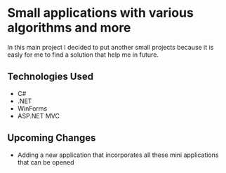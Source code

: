 # Small applications with various algorithms and more
In this main project I decided to put another small projects because it is easly for me to find a solution that help me in future.

## Technologies Used
* C#
* .NET
* WinForms
* ASP.NET MVC

## Upcoming Changes
* Adding a new application that incorporates all these mini applications that can be opened
